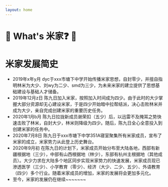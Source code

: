 ```yaml
---
layout: home
---
```


# 💩  What's 米家❓ 💩


# 米家发展简史

- 2019年x年y月  dyc于xxx市塘下中学开始传播米家思想，自封零少，并擅自指明林米为大少、刘wy为二少、smd为三少，为未来米家的建立提供了思想基础建设与基础人才储备。
- 2019年12月z日  陈九日加入米家，按照加入时间成为四少。由于此时的大少掌握大部分资源却无心建设米家，于是四少开始暗中拉帮结派，决心击败林米并成为大少，亲自完成创建米家的重要历史任务。
- 2020年1月b月  陈九日拉拢新成员谢荣扣（五少）后，以迅雷不及掩耳之势快速击败了林米，自封大少，林米则降级为四少。随后，陈九日全心全意投入到创建米家的任务中。
- 2020年7月8日  陈九日于xxx市塘下中学351A寝室聚集所有米家成员，宣布了米家的成立，米家势力从此登上历史舞台。
- 2020年9月初  在陈九日的计划下，米家成员开始分布至大陆各地，西部有新疆根据地（三少），中部有山西根据地（林少），东部有杭州主根据地（其他成员）。大少力求在大陆多个地区同步实现米家势力的快速发展，米家成员现已渗透医学（三少）、小学教育（零少）、经济（大少、二少、五少）、外语教育（四少）多个行业。随着米家成员的增加，米家的发展将会更加多元化。
- 至今，米家的发展仍在继续~~~~~~~
